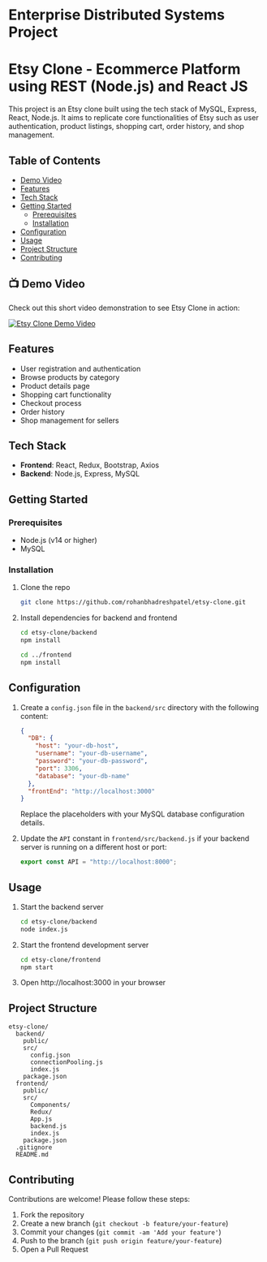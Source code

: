 # Enterprise Distributed Systems Project

# Etsy Clone - Ecommerce Platform using REST (Node.js) and React JS

This project is an Etsy clone built using the tech stack of MySQL, Express, React, Node.js. It aims to replicate core functionalities of Etsy such as user authentication, product listings, shopping cart, order history, and shop management.

## Table of Contents

- [Demo Video](#-demo-video)
- [Features](#features)
- [Tech Stack](#tech-stack)
- [Getting Started](#getting-started)
  - [Prerequisites](#prerequisites)
  - [Installation](#installation)
- [Configuration](#configuration)
- [Usage](#usage)
- [Project Structure](#project-structure)
- [Contributing](#contributing)

## 📺 Demo Video

Check out this short video demonstration to see Etsy Clone in action:

[![Etsy Clone Demo Video](https://img.youtube.com/vi/kAzKOAmTkGc/0.jpg)](https://youtu.be/kAzKOAmTkGc)

## Features

- User registration and authentication
- Browse products by category
- Product details page
- Shopping cart functionality
- Checkout process
- Order history
- Shop management for sellers

## Tech Stack

- **Frontend**: React, Redux, Bootstrap, Axios
- **Backend**: Node.js, Express, MySQL

## Getting Started

### Prerequisites

- Node.js (v14 or higher)
- MySQL

### Installation

1. Clone the repo
   ```sh
   git clone https://github.com/rohanbhadreshpatel/etsy-clone.git
   ```
2. Install dependencies for backend and frontend

   ```sh
   cd etsy-clone/backend
   npm install

   cd ../frontend
   npm install
   ```

## Configuration

1. Create a `config.json` file in the `backend/src` directory with the following content:

   ```json
   {
     "DB": {
       "host": "your-db-host",
       "username": "your-db-username",
       "password": "your-db-password",
       "port": 3306,
       "database": "your-db-name"
     },
     "frontEnd": "http://localhost:3000"
   }
   ```

   Replace the placeholders with your MySQL database configuration details.

2. Update the `API` constant in `frontend/src/backend.js` if your backend server is running on a different host or port:
   ```js
   export const API = "http://localhost:8000";
   ```

## Usage

1. Start the backend server
   ```sh
   cd etsy-clone/backend
   node index.js
   ```
2. Start the frontend development server

   ```sh
   cd etsy-clone/frontend
   npm start
   ```

3. Open http://localhost:3000 in your browser

## Project Structure

```
etsy-clone/
  backend/
    public/
    src/
      config.json
      connectionPooling.js
      index.js
    package.json
  frontend/
    public/
    src/
      Components/
      Redux/
      App.js
      backend.js
      index.js
    package.json
  .gitignore
  README.md
```

## Contributing

Contributions are welcome! Please follow these steps:

1. Fork the repository
2. Create a new branch (`git checkout -b feature/your-feature`)
3. Commit your changes (`git commit -am 'Add your feature'`)
4. Push to the branch (`git push origin feature/your-feature`)
5. Open a Pull Request
